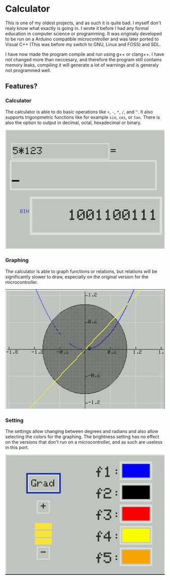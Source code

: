 Calculator
==========
This is one of my oldest projects, and as such it is quite bad. I myself don't realy know what exactly is going in.
I wrote it before I had any formal education in computer science or programming. It was originaly developed to be run
on a Arduino compatible microcontroller and was later ported to Visual C++ (This was before my switch to GNU, Linux and FOSS) and SDL.

I have now made the program compile and run using g++ or clang++. I have not changed more than neccesary, and therefore the program
still contains memory leaks, compiling it will generate a lot of warnings and is generaly not programmed well.

## Features?

### Calculator
The calculator is able to do basic operations like `+`, `-`, `*`, `/`, and `^`. It also supports trigonpmetric functions
like for example `sin`, `cos`, or `tan`. There is also the option to output in decimal, octal, hexadecimal or binary.

![](images/calculator.png)

### Graphing
The calculator is able to graph functions or relations, but relations will be significantly slower to draw, especially on
the original version for the microcontroller.

![](images/graphing.png)

### Setting
The settings allow changing between degrees and radians and also allow selecting the colors for the graphing.
The brightness setting has no effect on the versions that don't run on a microcontroller, and as such are useless in this port.

![](images/settings.png)
